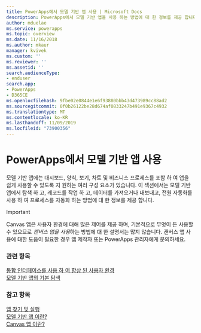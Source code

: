 ```yaml
---
title: PowerApps에서 모델 기반 앱 사용 | Microsoft Docs
description: PowerApps에서 모델 기반 앱을 사용 하는 방법에 대 한 정보를 제공 합니다.
author: mduelae
ms.service: powerapps
ms.topic: overview
ms.date: 11/16/2018
ms.author: mkaur
manager: kvivek
ms.custom: ''
ms.reviewer: ''
ms.assetid: ''
search.audienceType:
- enduser
search.app:
- PowerApps
- D365CE
ms.openlocfilehash: 9fbe02e0844e1e6f93880bbb43d473989cc88ad2
ms.sourcegitcommit: 0f0b26122be28d674af0833247b491e9367c4932
ms.translationtype: MT
ms.contentlocale: ko-KR
ms.lasthandoff: 11/09/2019
ms.locfileid: "73900356"
---
```

# <a name="use-model-driven-apps-in-powerapps"></a>PowerApps에서 모델 기반 앱 사용

모델 기반 앱에는 대시보드, 양식, 보기, 차트 및 비즈니스 프로세스를 포함 하 여 앱을 쉽게 사용할 수 있도록 지 원하는 여러 구성 요소가 있습니다. 이 섹션에서는 모델 기반 앱에서 탐색 하 고, 레코드를 작업 하 고, 데이터를 가져오거나 내보내고, 전원 자동화를 사용 하 여 프로세스를 자동화 하는 방법에 대 한 정보를 제공 합니다. 

> [!IMPORTANT]
> Canvas 앱은 사용자 환경에 대해 많은 제어를 제공 하며, 기본적으로 무엇이 든 사용할 수 있으므로 *캔버스 앱을 사용*하는 방법에 대 한 설명서는 많지 않습니다. 캔버스 앱 사용에 대한 도움이 필요한 경우 앱 제작자 또는 PowerApps 관리자에게 문의하세요.

### <a name="related-topics"></a>관련 항목

[통합 인터페이스를 사용 하 여 향상 된 사용자 환경](unified-interface.md)<br/>
[모델 기반 앱의 기본 탐색](navigation.md)

### <a name="see-also"></a>참고 항목

[앱 찾기 및 실행](index.md)<br/>
[모델 기반 앱 이란?](/powerapps/maker/model-driven-apps/model-driven-app-overview)<br/>
[Canvas 앱 이란?](/powerapps/maker/canvas-apps/getting-started)

